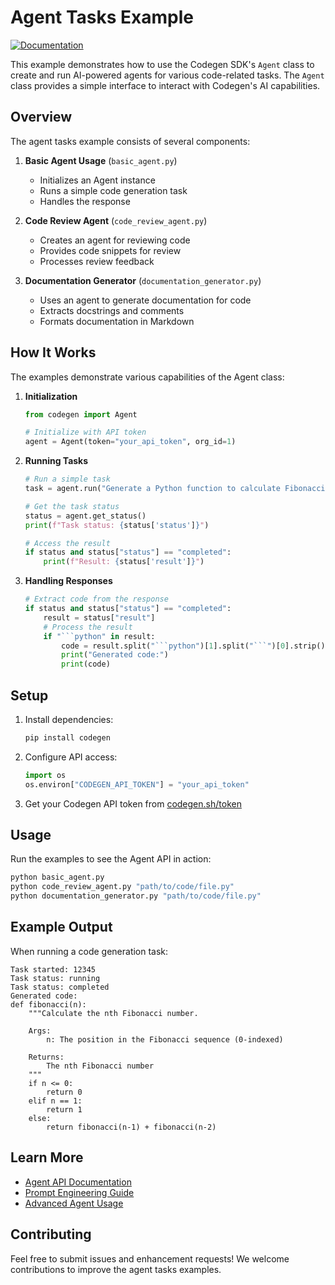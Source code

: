 # Agent Tasks Example

[![Documentation](https://img.shields.io/badge/docs-docs.codegen.com-blue)](https://docs.codegen.com)

This example demonstrates how to use the Codegen SDK's `Agent` class to create and run AI-powered agents for various code-related tasks. The `Agent` class provides a simple interface to interact with Codegen's AI capabilities.

## Overview

The agent tasks example consists of several components:

1. **Basic Agent Usage** (`basic_agent.py`)
   - Initializes an Agent instance
   - Runs a simple code generation task
   - Handles the response

2. **Code Review Agent** (`code_review_agent.py`)
   - Creates an agent for reviewing code
   - Provides code snippets for review
   - Processes review feedback

3. **Documentation Generator** (`documentation_generator.py`)
   - Uses an agent to generate documentation for code
   - Extracts docstrings and comments
   - Formats documentation in Markdown

## How It Works

The examples demonstrate various capabilities of the Agent class:

1. **Initialization**
   ```python
   from codegen import Agent
   
   # Initialize with API token
   agent = Agent(token="your_api_token", org_id=1)
   ```

2. **Running Tasks**
   ```python
   # Run a simple task
   task = agent.run("Generate a Python function to calculate Fibonacci numbers")
   
   # Get the task status
   status = agent.get_status()
   print(f"Task status: {status['status']}")
   
   # Access the result
   if status and status["status"] == "completed":
       print(f"Result: {status['result']}")
   ```

3. **Handling Responses**
   ```python
   # Extract code from the response
   if status and status["status"] == "completed":
       result = status["result"]
       # Process the result
       if "```python" in result:
           code = result.split("```python")[1].split("```")[0].strip()
           print("Generated code:")
           print(code)
   ```

## Setup

1. Install dependencies:
   ```bash
   pip install codegen
   ```

2. Configure API access:
   ```python
   import os
   os.environ["CODEGEN_API_TOKEN"] = "your_api_token"
   ```

3. Get your Codegen API token from [codegen.sh/token](https://www.codegen.sh/token)

## Usage

Run the examples to see the Agent API in action:

```bash
python basic_agent.py
python code_review_agent.py "path/to/code/file.py"
python documentation_generator.py "path/to/code/file.py"
```

## Example Output

When running a code generation task:
```
Task started: 12345
Task status: running
Task status: completed
Generated code:
def fibonacci(n):
    """Calculate the nth Fibonacci number.
    
    Args:
        n: The position in the Fibonacci sequence (0-indexed)
        
    Returns:
        The nth Fibonacci number
    """
    if n <= 0:
        return 0
    elif n == 1:
        return 1
    else:
        return fibonacci(n-1) + fibonacci(n-2)
```

## Learn More

- [Agent API Documentation](https://docs.codegen.com/sdk/agent)
- [Prompt Engineering Guide](https://docs.codegen.com/guides/prompting)
- [Advanced Agent Usage](https://docs.codegen.com/guides/advanced-agents)

## Contributing

Feel free to submit issues and enhancement requests! We welcome contributions to improve the agent tasks examples.

